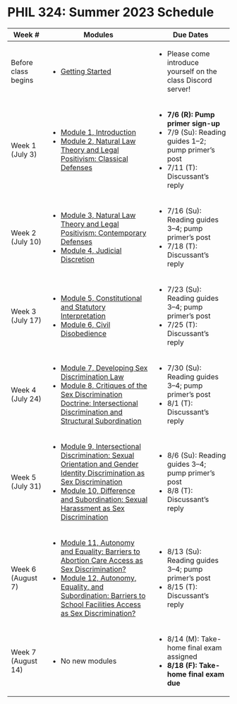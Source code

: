 # PHIL 324: Summer 2023 Schedule

| Week # |  Modules | Due Dates |
|--------|----------|-------------|
| Before class begins | <ul><li>[Getting Started](modules/getting-started.md)</li></ul> | <ul><li>Please come introduce yourself on the class Discord server!</li></ul> |
| Week 1 (July 3) |  <ul><li>[Module 1, Introduction](modules/module-01.md)</li><li>[Module 2, Natural Law Theory and Legal Positivism: Classical Defenses](modules/module-02.md)</li></ul> | <ul><li><strong>7/6 (R): Pump primer sign-up</strong></li><li>7/9 (Su): Reading guides 1–2; pump primer’s post<li>7/11 (T): Discussant’s reply</li></ul> |
| Week 2 (July 10) |  <ul><li>[Module 3, Natural Law Theory and Legal Positivism: Contemporary Defenses](modules/module-03.md)</li><li>[Module 4, Judicial Discretion](modules/module-04.md)</li></ul> | <ul><li>7/16 (Su): Reading guides 3–4; pump primer’s post<li>7/18 (T): Discussant’s reply</li></ul> |
| Week 3 (July 17) |  <ul><li>[Module 5, Constitutional and Statutory Interpretation](modules/module-05.md)</li><li>[Module 6, Civil Disobedience](modules/module-06.md)</li></ul> | <ul><li>7/23 (Su): Reading guides 3–4; pump primer’s post<li>7/25 (T): Discussant’s reply</li></ul> |
| Week 4 (July 24) | <ul><li>[Module 7, Developing Sex Discrimination Law](modules/module-07.md)</li><li>[Module 8, Critiques of the Sex Discrimination Doctrine: Intersectional Discrimination and Structural Subordination](modules/module-08.md)</li></ul> | <ul><li>7/30 (Su): Reading guides 3–4; pump primer’s post<li>8/1 (T): Discussant’s reply</li></ul> |
| Week 5 (July 31) |  <ul><li>[Module 9, Intersectional Discrimination: Sexual Orientation and Gender Identity Discrimination as Sex Discrimination](modules/module-09.md)</li><li>[Module 10, Difference and Subordination: Sexual Harassment as Sex Discrimination](modules/module-10.md)</li></ul> | <ul><li>8/6 (Su): Reading guides 3–4; pump primer’s post<li>8/8 (T): Discussant’s reply</li></ul> |
| Week 6 (August 7) |  <ul><li>[Module 11, Autonomy and Equality: Barriers to Abortion Care Access as Sex Discrimination?](modules/module-11.md)</li><li>[Module 12, Autonomy, Equality, and Subordination: Barriers to School Facilities Access as Sex Discrimination?](modules/module-12.md)</li></ul> | <ul><li>8/13 (Su): Reading guides 3–4; pump primer’s post<li>8/15 (T): Discussant’s reply</li></ul> |
| Week 7 (August 14) |  <ul><li>No new modules</li></ul> | <ul><li>8/14 (M): Take-home final exam assigned</li><li><strong>8/18 (F): Take-home final exam due</strong></li></ul> |